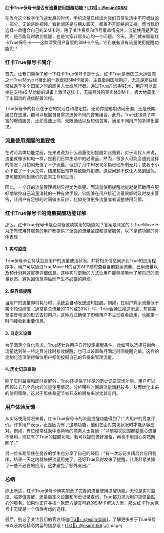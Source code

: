 **红卡True保号卡是否有流量使用提醒功能？[[TG💪+ @esim1088](https://t.me/s/esim1088)]**

在当今这个数字化飞速发展的时代，手机流量已经成为我们日常生活中不可或缺的一部分。无论是刷视频、看新闻还是与朋友聊天，都离不开网络的支持。而当我们选择一款适合自己的SIM卡时，除了关注资费和信号覆盖情况外，流量使用是否透明、是否能及时收到提醒，也是大家非常关心的一个问题。今天，我们就来聊聊红卡True保号卡——这款深受用户喜爱的SIM卡产品，它到底有没有流量使用提醒功能呢？

### 红卡True保号卡简介

首先，让我们简单了解一下红卡True保号卡是什么。红卡True是泰国三大运营商之一TrueMove H推出的一款虚拟SIM卡服务，主要面向国际用户，尤其是那些经常往返于多个国家之间的商务人士或旅行者。通过True的eSIM技术，用户可以直接在支持eSIM功能的设备上激活这张卡，无需额外购买实体SIM卡，极大地简化了出国后的通信配置流程。

True保号卡的特点在于它的灵活性和稳定性。无论你是短期访问泰国，还是长期居住在这里，都可以根据自身需求选择不同的套餐组合。此外，True还提供了丰富的增值服务，比如高速上网、无限通话以及短信包等，满足不同用户的多样化需求。

### 流量使用提醒的重要性

在讨论具体功能之前，先来说说为什么流量使用提醒如此重要。对于现代人来说，流量就像水和电一样，是我们日常生活中的必需品。然而，很多人可能会遇到这样的情况：月初刚充值了不少流量，但到了月中却发现余额已经所剩无几；或者不小心下载了一个大文件，结果超出预算导致额外扣费。这些问题不仅让人感到困扰，更可能影响到我们的正常工作和生活。

因此，一个好的流量管理机制显得尤为重要。而流量使用提醒功能就是帮助用户更好地掌控自己流量消耗的一种有效手段。它能够在用户接近流量限额时及时发出警告，让用户有足够的时间做出反应，比如充值更多流量或者调整使用习惯。

### 红卡True保号卡的流量提醒功能详解

那么，红卡True保号卡是否具备这项实用的功能呢？答案是肯定的！TrueMove H为所有使用其服务的用户都提供了全面的流量监控和提醒服务。以下是该功能的具体表现：

#### 1. **实时监控**
True保号卡会持续监测用户的流量使用状况，并将相关信息同步到True的应用程序中。用户可以通过TrueMove H的官方APP随时查看当前剩余流量、已用流量以及预计消耗速度等详细信息。这种实时更新的方式让用户能够清晰地了解自己的流量状态，避免因信息滞后而产生不必要的麻烦。

#### 2. **临界值提醒**
当用户的流量即将耗尽时，系统会自动发送通知提醒。例如，在用户剩余流量低于某个预设阈值（通常是总流量的10%或20%）时，True会通过推送消息、短信甚至语音电话的形式告知用户。这种方式确保了即使用户不主动查看应用，也能第一时间接收到重要信息。

#### 3. **自定义设置**
为了满足个性化需求，True还允许用户自行设定提醒条件。比如可以选择在剩余流量达到某一特定百分比时接收提醒，也可以设置每月固定时间提醒充值。这样的定制化选项使得每位用户都能按照自己的节奏来管理流量。

#### 4. **历史记录查询**
除了实时监控和即时提醒外，True还提供了详尽的历史记录查询功能。用户可以回顾过去几个月内的流量使用情况，分析哪些时间段流量消耗较多，从而优化未来的使用策略。这对于那些希望节省开支的朋友来说尤其有用。

### 用户体验反馈

从实际使用情况来看，红卡True保号卡的流量提醒功能得到了广大用户的高度评价。许多用户表示，正是因为有了这项功能，他们在面对突发状况时才能从容应对。例如，有位经常往返中泰两地的商务人士提到：“以前每次回国都要担心流量不够用，现在有了True的提醒功能，我可以提前做好准备，再也不用担心突然断网了。”

另一位长期居住在曼谷的学生也分享了自己的经历：“有一次忘记关闭后台应用程序，结果一天之内就快把流量用完了。还好True及时发来了提醒，让我赶紧关掉了一些不必要的应用，这才避免了额外支出。”

### 总结

综上所述，红卡True保号卡确实配备了完善的流量使用提醒功能。无论是实时监控、临界值提醒，还是自定义设置和历史记录查询，True都力求为用户提供最贴心的服务。如果你正在寻找一款既方便又可靠的SIM卡解决方案，那么红卡True保号卡无疑是一个值得考虑的选择。

最后，别忘了关注我们的官方频道[[TG💪+ @esim1088](https://t.me/s/esim1088)]，了解更多关于True保号卡以及其他精彩内容的信息哦！[[TG💪+ @esim1088](https://t.me/s/esim1088) ![Image](https://i.postimg.cc/4NQfJmqS/Snipaste-2025-05-13-00-14-12.png)]
